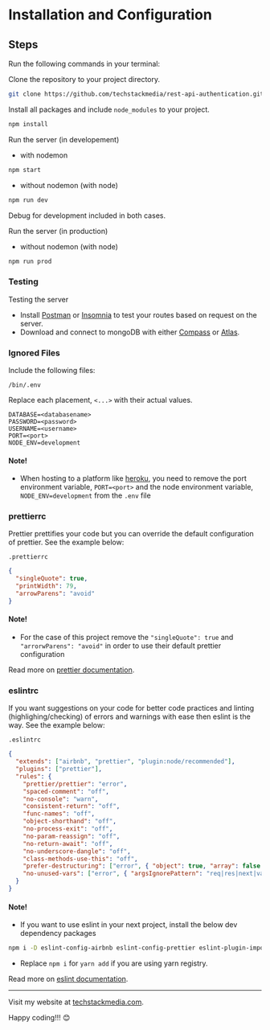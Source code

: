 # Installation and Configuration

## Steps

Run the following commands in your terminal:

Clone the repository to your project directory.

```bash
git clone https://github.com/techstackmedia/rest-api-authentication.git
```

Install all packages and include `node_modules` to your project.

```bash
npm install
```

Run the server (in developement)

- with nodemon

```bash
npm start
```

- without nodemon (with node)

```bash
npm run dev
```

Debug for development included in both cases.

Run the server (in production)

- without nodemon (with node)

```bash
npm run prod
```

### Testing

Testing the server

- Install [Postman](https://www.postman.com/downloads/) or [Insomnia](https://insomnia.rest/download) to test your routes based on request on the server.
- Download and connect to mongoDB with either [Compass](https://www.mongodb.com/products/compass) or [Atlas](https://www.mongodb.com/cloud/atlas/register).

### Ignored Files

Include the following files:

`/bin/.env`

Replace each placement, `<...>` with their actual values.

```
DATABASE=<databasename>
PASSWORD=<password>
USERNAME=<username>
PORT=<port>
NODE_ENV=development
```

#### Note!
- When hosting to a platform like [heroku](https://www.heroku.com/), you need to remove the port environment variable, `PORT=<port>` and the node environment variable, `NODE_ENV=development` from the `.env` file

### prettierrc

Prettier prettifies your code but you can override the default configuration of prettier. See the example below:

`.prettierrc`

```json
{
  "singleQuote": true,
  "printWidth": 79,
  "arrowParens": "avoid"
}
```

#### Note!
- For the case of this project remove the `"singleQuote": true` and `"arrorwParens": "avoid"` in order to use their default prettier configuration

Read more on [prettier documentation](https://prettier.io/docs/en/options.html).

### eslintrc

If you want suggestions on your code for better code practices and linting (highlighing/checking) of errors and warnings with ease then eslint is the way. See the example below:

`.eslintrc`

```json
{
  "extends": ["airbnb", "prettier", "plugin:node/recommended"],
  "plugins": ["prettier"],
  "rules": {
    "prettier/prettier": "error",
    "spaced-comment": "off",
    "no-console": "warn",
    "consistent-return": "off",
    "func-names": "off",
    "object-shorthand": "off",
    "no-process-exit": "off",
    "no-param-reassign": "off",
    "no-return-await": "off",
    "no-underscore-dangle": "off",
    "class-methods-use-this": "off",
    "prefer-destructuring": ["error", { "object": true, "array": false }],
    "no-unused-vars": ["error", { "argsIgnorePattern": "req|res|next|val" }]
  }
}
```

#### Note!

- If you want to use eslint in your next project, install the below dev dependency packages

```bash
npm i -D eslint-config-airbnb eslint-config-prettier eslint-plugin-import eslint-plugin-jsx-a11y eslint-plugin-node eslint-plugin-prettier eslint-plugin-react
```
- Replace `npm i` for `yarn add` if you are using yarn registry.

Read more on [eslint documentation](https://eslint.org/docs/user-guide/configuring/).

---

Visit my website at [techstackmedia.com](https://techstackmedia.com).

<p>Happy coding!!! 😊<p>
